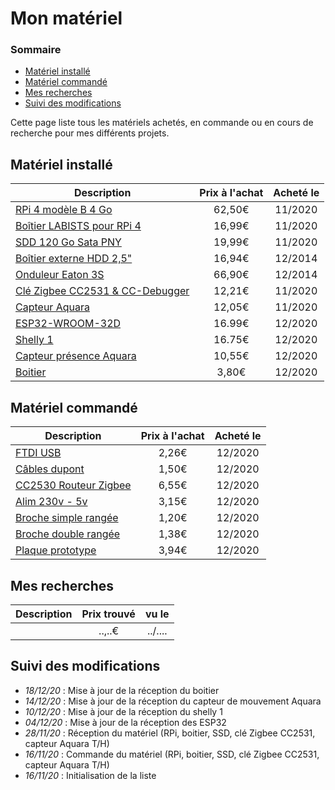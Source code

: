 # Mon matériel

### Sommaire

- [Matériel installé](#matériel-installé)
- [Matériel commandé](#matériel-commandé)
- [Mes recherches](#mes-recherches)
- [Suivi des modifications](#suivi-des-modifications)

Cette page liste tous les matériels achetés, en commande ou en cours de recherche pour mes différents projets.

## Matériel installé

| Description | Prix à l'achat | Acheté le |
| --- | :-: | :-: |
| [RPi 4 modèle B 4 Go](https://www.amazon.fr/gp/product/B07TC2BK1X/ref=ppx_yo_dt_b_asin_title_o01_s00?tag=hacf0d-21) | 62,50€ | 11/2020 |
| [Boîtier LABISTS pour RPi 4](https://www.amazon.fr/gp/product/B086LCKR4J/ref=ppx_yo_dt_b_asin_title_o01_s00?tag=hacf0d-21) | 16,99€ | 11/2020 |
| [SDD 120 Go Sata PNY](https://www.amazon.fr/gp/product/B01KFLH1WS/ref=ppx_yo_dt_b_asin_title_o01_s00?tag=hacf0d-21) | 19,99€ | 11/2020 |
| [Boîtier externe HDD 2,5"](https://www.amazon.fr/gp/product/B0020V2DHK/ref=ppx_yo_dt_b_asin_title_o03_s02?tag=hacf0d-21) | 16,94€ | 12/2014 |
| [Onduleur Eaton 3S](https://www.amazon.fr/gp/product/B004VU7LIE/ref=ppx_yo_dt_b_asin_title_o03_s02?tag=hacf0d-21) | 66,90€ | 12/2014 |
| [Clé Zigbee CC2531 & CC-Debugger](https://s.click.aliexpress.com/deep_link.htm?aff_short_key=_All9bw&dl_target_url=https%3A%2F%2Fwww.aliexpress.com%2Fitem%2Fdiymore-Bluetooth-Zigbee-Emulator-CC-Debugger-Programmer-Protocol-Analysis-Debugger-CC2540-CC2531-Programming-Connector-Module%2F4000189134553.html) | 12,21€ | 11/2020 |
| [Capteur Aquara](https://s.click.aliexpress.com/deep_link.htm?aff_short_key=_All9bw&dl_target_url=https%3A%2F%2Fwww.aliexpress.com%2Fitem%2FAqara-Smart-Temperature-Sensor-wifi-thermostat-Smart-home-Air-Pressure-Temperature-Humidity-zigbee-Sensor-for-Mihome%2F10000006141442.html) | 12,05€ | 11/2020 |
| [ESP32-WROOM-32D](https://www.amazon.fr/gp/product/B074RGW2VQ/ref=ppx_yo_dt_b_asin_title_o00_s00?tag=hacf0d-21) | 16.99€ | 12/2020 |
| [Shelly 1](https://shop.shelly.cloud/shelly-1-wifi-smart-home-automation#50) | 16.75€ | 12/2020 |
| [Capteur présence Aquara](https://s.click.aliexpress.com/deep_link.htm?aff_short_key=_All9bw&dl_target_url=https%3A%2F%2Ffr.aliexpress.com%2Fitem%2F4001144052993.html) | 10,55€ | 12/2020 |
| [Boitier](https://s.click.aliexpress.com/deep_link.htm?aff_short_key=_All9bw&dl_target_url=https%3A%2F%2Ffr.aliexpress.com%2Fitem%2F4000287507400.html) | 3,80€ | 12/2020 |

## Matériel commandé

| Description | Prix à l'achat | Acheté le |
| --- | :-: | :-: |
| [FTDI USB](https://s.click.aliexpress.com/deep_link.htm?aff_short_key=_All9bw&dl_target_url=https%3A%2F%2Ffr.aliexpress.com%2Fitem%2F32650148276.html) | 2,26€ | 12/2020 |
| [Câbles dupont](https://s.click.aliexpress.com/deep_link.htm?aff_short_key=_All9bw&dl_target_url=https%3A%2F%2Ffr.aliexpress.com%2Fitem%2F4000894671640.html) | 1,50€ | 12/2020 |
| [CC2530 Routeur Zigbee](https://s.click.aliexpress.com/deep_link.htm?aff_short_key=_All9bw&dl_target_url=https%3A%2F%2Ffr.aliexpress.com%2Fitem%2F33006721586.html) | 6,55€ | 12/2020 |
| [Alim 230v - 5v](https://s.click.aliexpress.com/deep_link.htm?aff_short_key=_All9bw&dl_target_url=https%3A%2F%2Ffr.aliexpress.com%2Fitem%2F32674295742.html) | 3,15€ | 12/2020 |
| [Broche simple rangée](https://s.click.aliexpress.com/deep_link.htm?aff_short_key=_All9bw&dl_target_url=https%3A%2F%2Ffr.aliexpress.com%2Fitem%2F1005001418544370.html) | 1,20€ | 12/2020 |
| [Broche double rangée](https://s.click.aliexpress.com/deep_link.htm?aff_short_key=_All9bw&dl_target_url=https%3A%2F%2Ffr.aliexpress.com%2Fitem%2F4000597517515.html) | 1,38€ | 12/2020 |
| [Plaque prototype](https://s.click.aliexpress.com/deep_link.htm?aff_short_key=_All9bw&dl_target_url=https%3A%2F%2Ffr.aliexpress.com%2Fitem%2F4000817854796.html) | 3,94€ | 12/2020 |

## Mes recherches

| Description | Prix trouvé | vu le |
| --- | :-: | :-: |
| []() | ..,..€ | ../.... |

## Suivi des modifications

- *18/12/20* : Mise à jour de la réception du boitier
- *14/12/20* : Mise à jour de la réception du capteur de mouvement Aquara
- *10/12/20* : Mise à jour de la réception du shelly 1
- *04/12/20* : Mise à jour de la réception des ESP32
- *28/11/20* : Réception du matériel (RPi, boitier, SSD, clé Zigbee CC2531, capteur Aquara T/H)
- *16/11/20* : Commande du matériel (RPi, boitier, SSD, clé Zigbee CC2531, capteur Aquara T/H)
- *16/11/20* : Initialisation de la liste
